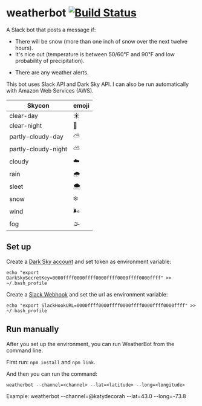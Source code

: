 # weatherbot [![Build Status](https://travis-ci.org/katydecorah/weatherbot.svg?branch=master)](https://travis-ci.org/katydecorah/weatherbot)

A Slack bot that posts a message if:

+ There will be snow (more than one inch of snow over the next twelve hours).
+ It's nice out (temperature is between 50/60℉ and 90℉ and low probability of precipitation).
* There are any weather alerts.

This bot uses Slack API and Dark Sky API. I can also be run automatically with Amazon Web Services (AWS).

Skycon | emoji
-------|-------
clear-day | ☀️
clear-night | 🌙
partly-cloudy-day | ⛅️
partly-cloudy-night | ⛅️
cloudy | ☁️
rain | 🌧
sleet | 🌨
snow | ❄️
wind | 🌬
fog | 🌫

## Set up

Create a [Dark Sky account](https://darksky.net/dev/) and set token as environment variable:

```
echo "export DarkSkySecretKey=0000ffff0000ffff0000ffff0000ffff0000ffff" >> ~/.bash_profile
```

Create a [Slack Webhook](https://api.slack.com/incoming-webhooks) and set the url as environment variable:

```
echo "export SlackHookURL=0000ffff0000ffff0000ffff0000ffff0000ffff" >> ~/.bash_profile
```

## Run manually

After you set up the environment, you can run WeatherBot from the command line.

First run: `npm install` and `npm link`.

And then you can run the command:

```
weatherbot --channel=<channel> --lat=<latitude> --long=<longitude>
```

Example: weatherbot --channel=@katydecorah --lat=43.0 --long=-73.8
